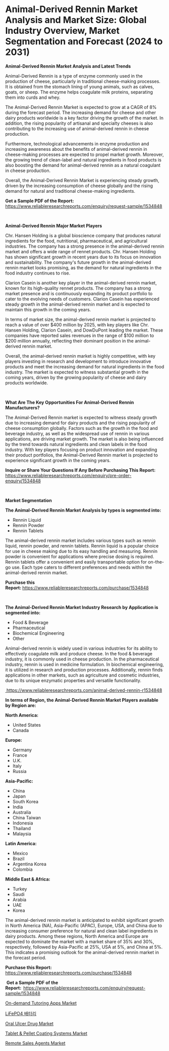 <p><h1>Animal-Derived Rennin Market Analysis and Market Size: Global Industry Overview, Market Segmentation and Forecast (2024 to 2031)</h1></p><p><strong>Animal-Derived Rennin Market Analysis and Latest Trends</strong></p>
<p><p>Animal-Derived Rennin is a type of enzyme commonly used in the production of cheese, particularly in traditional cheese-making processes. It is obtained from the stomach lining of young animals, such as calves, goats, or sheep. The enzyme helps coagulate milk proteins, separating them into curds and whey.</p><p>The Animal-Derived Rennin Market is expected to grow at a CAGR of 8% during the forecast period. The increasing demand for cheese and other dairy products worldwide is a key factor driving the growth of the market. In addition, the rising popularity of artisanal and specialty cheeses is also contributing to the increasing use of animal-derived rennin in cheese production.</p><p>Furthermore, technological advancements in enzyme production and increasing awareness about the benefits of animal-derived rennin in cheese-making processes are expected to propel market growth. Moreover, the growing trend of clean-label and natural ingredients in food products is also boosting the demand for animal-derived rennin as a natural coagulant in cheese production.</p><p>Overall, the Animal-Derived Rennin Market is experiencing steady growth, driven by the increasing consumption of cheese globally and the rising demand for natural and traditional cheese-making ingredients.</p></p>
<p><strong>Get a Sample PDF of the Report:&nbsp;</strong> <a href="https://www.reliableresearchreports.com/enquiry/request-sample/1534848">https://www.reliableresearchreports.com/enquiry/request-sample/1534848</a></p>
<p>&nbsp;</p>
<p><strong>Animal-Derived Rennin Major Market Players</strong></p>
<p><p>Chr. Hansen Holding is a global bioscience company that produces natural ingredients for the food, nutritional, pharmaceutical, and agricultural industries. The company has a strong presence in the animal-derived rennin market and offers a wide range of rennet products. Chr. Hansen Holding has shown significant growth in recent years due to its focus on innovation and sustainability. The company's future growth in the animal-derived rennin market looks promising, as the demand for natural ingredients in the food industry continues to rise.</p><p>Clarion Casein is another key player in the animal-derived rennin market, known for its high-quality rennet products. The company has a strong market presence and is continuously expanding its product portfolio to cater to the evolving needs of customers. Clarion Casein has experienced steady growth in the animal-derived rennin market and is expected to maintain this growth in the coming years.</p><p>In terms of market size, the animal-derived rennin market is projected to reach a value of over $400 million by 2025, with key players like Chr. Hansen Holding, Clarion Casein, and DowDuPont leading the market. These companies have reported sales revenues in the range of $100 million to $200 million annually, reflecting their dominant position in the animal-derived rennin market.</p><p>Overall, the animal-derived rennin market is highly competitive, with key players investing in research and development to introduce innovative products and meet the increasing demand for natural ingredients in the food industry. The market is expected to witness substantial growth in the coming years, driven by the growing popularity of cheese and dairy products worldwide.</p></p>
<p>&nbsp;</p>
<p><strong>What Are The Key Opportunities For Animal-Derived Rennin Manufacturers?</strong></p>
<p><p>The Animal-Derived Rennin market is expected to witness steady growth due to increasing demand for dairy products and the rising popularity of cheese consumption globally. Factors such as the growth in the food and beverage industry, as well as the widespread use of rennin in various applications, are driving market growth. The market is also being influenced by the trend towards natural ingredients and clean labels in the food industry. With key players focusing on product innovation and expanding their product portfolios, the Animal-Derived Rennin market is projected to experience significant growth in the coming years.</p></p>
<p><strong>Inquire or Share Your Questions If Any Before Purchasing This Report:</strong> <a href="https://www.reliableresearchreports.com/enquiry/pre-order-enquiry/1534848">https://www.reliableresearchreports.com/enquiry/pre-order-enquiry/1534848</a></p>
<p>&nbsp;</p>
<p><strong>Market Segmentation</strong></p>
<p><strong>The Animal-Derived Rennin Market Analysis by types is segmented into:</strong></p>
<p><ul><li>Rennin Liquid</li><li>Rennin Powder</li><li>Rennin Tablets</li></ul></p>
<p><p>The animal-derived rennin market includes various types such as rennin liquid, rennin powder, and rennin tablets. Rennin liquid is a popular choice for use in cheese making due to its easy handling and measuring. Rennin powder is convenient for applications where precise dosing is required. Rennin tablets offer a convenient and easily transportable option for on-the-go use. Each type caters to different preferences and needs within the animal-derived rennin market.</p></p>
<p><strong>Purchase this Report:&nbsp;</strong><a href="https://www.reliableresearchreports.com/purchase/1534848">https://www.reliableresearchreports.com/purchase/1534848</a></p>
<p>&nbsp;</p>
<p><strong>The Animal-Derived Rennin Market Industry Research by Application is segmented into:</strong></p>
<p><ul><li>Food & Beverage</li><li>Pharmaceutical</li><li>Biochemical Engineering</li><li>Other</li></ul></p>
<p><p>Animal-derived rennin is widely used in various industries for its ability to effectively coagulate milk and produce cheese. In the food & beverage industry, it is commonly used in cheese production. In the pharmaceutical industry, rennin is used in medicine formulation. In biochemical engineering, it is utilized in research and production processes. Additionally, rennin finds applications in other markets, such as agriculture and cosmetic industries, due to its unique enzymatic properties and versatile functionality.</p></p>
<p><a href="https://www.reliableresearchreports.com/animal-derived-rennin-r1534848">&nbsp;https://www.reliableresearchreports.com/animal-derived-rennin-r1534848</a></p>
<p><strong>In terms of Region, the Animal-Derived Rennin Market Players available by Region are:</strong></p>
<p>
    <p> <strong> North America: </strong>
        <ul>
            <li>United States</li>
            <li>Canada</li>
        </ul>
        </p> 
    <p> <strong> Europe: </strong>
        <ul>
            <li>Germany</li>
            <li>France</li>
            <li>U.K.</li>
            <li>Italy</li>
            <li>Russia</li>
        </ul>
        </p> 
    <p> <strong> Asia-Pacific: </strong>
        <ul>
            <li>China</li>
            <li>Japan</li>
            <li>South Korea</li>
            <li>India</li>
            <li>Australia</li>
            <li>China Taiwan</li>
            <li>Indonesia</li>
            <li>Thailand</li>
            <li>Malaysia</li>
        </ul>
        </p> 
    <p> <strong> Latin America: </strong>
        <ul>
            <li>Mexico</li>
            <li>Brazil</li>
            <li>Argentina Korea</li>
            <li>Colombia</li>
        </ul>
        </p> 
    <p> <strong> Middle East & Africa: </strong>
        <ul>
            <li>Turkey</li>
            <li>Saudi</li>
            <li>Arabia</li>
            <li>UAE</li>
            <li>Korea</li>
        </ul>
    </p>
    </p>
<p><p>The animal-derived rennin market is anticipated to exhibit significant growth in North America (NA), Asia-Pacific (APAC), Europe, USA, and China due to increasing consumer preference for natural and clean label ingredients in dairy products. Among these regions, North America and Europe are expected to dominate the market with a market share of 35% and 30%, respectively, followed by Asia-Pacific at 25%, USA at 5%, and China at 5%. This indicates a promising outlook for the animal-derived rennin market in the forecast period.</p></p>
<p><strong>Purchase this Report: </strong><a href="https://www.reliableresearchreports.com/purchase/1534848">https://www.reliableresearchreports.com/purchase/1534848</a></p>
<p>&nbsp;<strong>Get a Sample PDF of the Report:&nbsp;&nbsp;</strong><a href="https://www.reliableresearchreports.com/enquiry/request-sample/1534848">https://www.reliableresearchreports.com/enquiry/request-sample/1534848</a></p>
<p><strong></strong></p>
<p><p><a href="https://www.linkedin.com/pulse/on-demand-tutoring-appsnbspmarket-focuses-market-share-size-ob7qe">On-demand Tutoring Apps Market</a></p><p><a href="https://github.com/wallacBahrtyinger567686/Market-Research-Report-List-1/blob/main/257436557394.md">LiFePO4 배터리</a></p><p><a href="https://github.com/jodemen/Market-Research-Report-List-2/blob/main/oral-ulcer-drug-market.md">Oral Ulcer Drug Market</a></p><p><a href="https://github.com/Sarissaschmalingtr6fz2739/Market-Research-Report-List-2/blob/main/tablet-pellet-coating-systems-market.md">Tablet & Pellet Coating Systems Market</a></p><p><a href="https://www.linkedin.com/pulse/remote-sales-agents-market-size-outlook-forecast-2024-2031-xploitr-3gave">Remote Sales Agents Market</a></p></p>